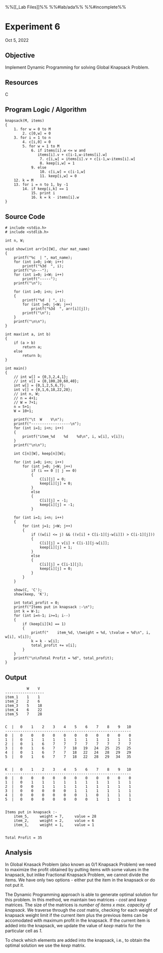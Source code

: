 %%[[_Lab Files]]%%
%%#lab/ada%%
%%#incomplete%% 
# Experiment 6
Oct 5, 2022

## Objective
Implement Dynamic Programming for solving Global Knapsack Problem.

## Resources
C

## Program Logic / Algorithm
```plain
knapsack(M, items)
{
	1. for w = 0 to M
		2. c[0,w] = 0
	3. for i = 1 to n
		4. c[i,0] = 0
		5. for w = 1 to M
			6. if items[i].w <= w and 
			   items[i].v + c[i-1,w-items[i].w]
				7. c[i,w] = items[i].v + c[i-1,w-items[i].w]
				8. keep[i,w] = 1
			9. else
				10. c[i,w] = c[i-1,w]
				11. keep[i,w] = 0
	12. k = M
	13. for i = n to 1, by -1
		14. if keep[i,k] == 1
			15. print i
			16. k = k - items[i].w
}
```

## Source Code
```plain
# include <stdio.h>
# include <stdlib.h>

int n, W;

void show(int arr[n][W], char mat_name)
{
	printf("%c  | ", mat_name);
	for (int i=0; i<W; i++)
		printf("%3d  ", i);
	printf("\n---");
	for (int i=0; i<W; i++)
		printf("-----");
	printf("\n");
	
	for (int i=0; i<n; i++)
	{
		printf("%d  | ", i);
		for (int j=0; j<W; j++)
			printf("%3d  ", arr[i][j]);
		printf("\n");
	}	
	printf("\n\n");
}

int max(int a, int b)
{
	if (a > b)
		return a;
	else
		return b;
}

int main()
{
	// int w[] = {0,3,2,4,1};
	// int v[] = {0,100,20,60,40};
	int w[] = {0,1,2,5,6,7};
	int v[] = {0,1,6,18,22,28};
	// int n, W;
	// n = 4+1;
	// W = 7+1;
	n = 5+1;
	W = 10+1;

	printf("\t  W    V\n");
	printf("------------------\n");
	for (int i=1; i<n; i++)
	{
		printf("item_%d    %d    %d\n", i, w[i], v[i]);
	}
	printf("\n\n");

	int C[n][W], keep[n][W];

	for (int i=0; i<n; i++)
		for (int j=0; j<W; j++)
			if (i == 0 || j == 0)
			{
				C[i][j] = 0;
				keep[i][j] = 0;
			}
			else
			{
				C[i][j] = -1;
				keep[i][j] = -1;	
			}

	for (int i=1; i<n; i++)	
	{
		for (int j=1; j<W; j++)
		{
			if ((w[i] <= j) && ((v[i] + C[i-1][j-w[i]]) > C[i-1][j]))
			{
				C[i][j] = v[i] + C[i-1][j-w[i]];
				keep[i][j] = 1;
			}
			else
			{
				C[i][j] = C[i-1][j];
				keep[i][j] = 0;
			}
		}
	}

	show(C, 'C');
	show(keep, 'K');

	int total_profit = 0;
	printf("Items put in knapsack :-\n");
	int k = W-1; 
	for (int i=n-1; i>=1; i--)
	{
		if (keep[i][k] == 1)
		{
			printf("    item_%d, \tweight = %d, \tvalue = %d\n", i, w[i], v[i]);
			k = k - w[i];
			total_profit += v[i];
		}
	}
	printf("\n\nTotal Profit = %d", total_profit);
}
```

## Output
```plain
          W    V
------------------
item_1    1    1
item_2    2    6
item_3    5    18
item_4    6    22
item_5    7    28


C  |   0    1    2    3    4    5    6    7    8    9   10
----------------------------------------------------------
0  |   0    0    0    0    0    0    0    0    0    0    0
1  |   0    1    1    1    1    1    1    1    1    1    1
2  |   0    1    6    7    7    7    7    7    7    7    7
3  |   0    1    6    7    7   18   19   24   25   25   25
4  |   0    1    6    7    7   18   22   24   28   29   29
5  |   0    1    6    7    7   18   22   28   29   34   35


K  |   0    1    2    3    4    5    6    7    8    9   10
----------------------------------------------------------
0  |   0    0    0    0    0    0    0    0    0    0    0
1  |   0    1    1    1    1    1    1    1    1    1    1
2  |   0    0    1    1    1    1    1    1    1    1    1
3  |   0    0    0    0    0    1    1    1    1    1    1
4  |   0    0    0    0    0    0    1    0    1    1    1
5  |   0    0    0    0    0    0    0    1    1    1    1


Items put in knapsack :-
    item_5,     weight = 7,     value = 28
    item_2,     weight = 2,     value = 6
    item_1,     weight = 1,     value = 1


Total Profit = 35
```

## Analysis
In Global Knasack Problem (also known as 0/1 Knapsack Problem) we need to maximize the profit obtained by putting items with some values in the knapsack, but inlike Fractional Knapsack Problem, we cannot divide the items. We have only two options - either put the item in the knapsack or do not put it. 

The Dynamic Programming approach is able to generate optimal solution for this problem. In this method, we maintain two matrices - _cost_ and _keep_ matrices. The size of the matrices is _number of items x max. capacity of knapsack_. We traverse through the _cost_ matrix, checking for each weight of knapsack weight limit if the current item plus the previous items can be accomodated with maximum profit in the knapsack. If the current item is added into the knapsack, we update the value of _keep_ matrix for the particular cell as _1_.

To check which elements are added into the knapsack, i.e., to obtain the optimal solution we use the _keep_ matrix. 